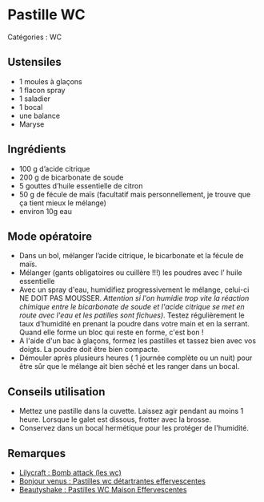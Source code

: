 # Pastille WC

Catégories : WC

## Ustensiles

* 1 moules à glaçons
* 1 flacon spray
* 1 saladier
* 1 bocal
* une balance
* Maryse

## Ingrédients

* 100 g d’acide citrique
* 200 g de bicarbonate de soude
* 5 gouttes d’huile essentielle de citron
* 50 g de fécule de maïs (facultatif mais personnellement, je trouve que ça tient mieux le mélange)
* environ 10g eau

## Mode opératoire

* Dans un bol, mélanger l’acide citrique, le bicarbonate et la fécule de maïs.
* Mélanger (gants obligatoires ou cuillère !!!) les poudres avec l’ huile essentielle
* Avec un spray d'eau, humidifiez progressivement le mélange, celui-ci NE DOIT PAS MOUSSER. *Attention si l'on humidie trop vite la réaction chimique entre le bicarbonate de soude et l'acide citrique se met en route avec l'eau et les patilles sont fichues)*.
Testez régulièrement le taux d'humidité en prenant la poudre dans votre main et en la serrant. Quand elle forme un bloc qui reste en forme, c'est bon !
* A l'aide d'un bac à glaçons, formez les pastilles et tassez bien avec vos doigts. La poudre doit être bien compacte.
* Démouler après plusieurs heures ( 1 journée complète ou un nuit) pour être sûr que le mélange ait bien séché et les ranger dans un bocal.

## Conseils utilisation

* Mettez une pastille dans la cuvette. Laissez agir pendant au moins 1 heure. Lorsque le galet est dissous, frotter avec la brosse.
* Conservez dans un bocal hermétique pour les protéger de l'humidité.

## Remarques

* [Lilycraft : Bomb attack (les wc)](https://lilycraftblog.com/bomb-attack-les-wc/)
* [Bonjour venus : Pastilles wc détartrantes effervescentes](https://bonjourvenus.com/maison/pastilles-wc-detartrantes-effervescentes/)
* [Beautyshake : Pastilles WC Maison Effervescentes](https://beautyshake.fr/recipe/pastilles-wc-maison/)